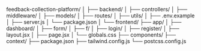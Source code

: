 feedback-collection-platform/
│
├── backend/
│ ├── controllers/
│ ├── middleware/
│ ├── models/
│ ├── routes/
│ ├── utils/
│ ├── .env.example
│ ├── server.js
│ └── package.json
│
└── frontend/
├── app/
│ ├── dashboard/
│ ├── form/
│ ├── f/
│ ├── login/
│ ├── register/
│ ├── layout.jsx
│ ├── page.jsx
│ └── globals.css
├── components/
├── context/
├── package.json
├── tailwind.config.js
└── postcss.config.js
